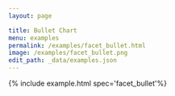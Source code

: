 ```yaml
---
layout: page

title: Bullet Chart
menu: examples
permalink: /examples/facet_bullet.html
image: /examples/facet_bullet.png
edit_path: _data/examples.json
---
```




{% include example.html spec='facet_bullet'%}
